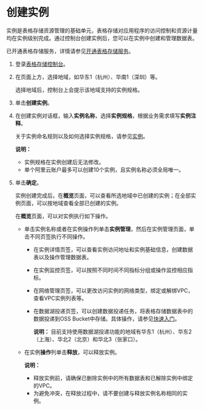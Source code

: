 # 创建实例

实例是表格存储资源管理的基础单元，表格存储对应用程序的访问控制和资源计量均在实例级别完成。通过控制台创建实例后，您可以在实例中创建和管理数据表。

已开通表格存储服务，详情请参见[开通表格存储服务](/cn.zh-CN/快速入门/开通表格存储服务.md)。

1.  登录[表格存储控制台](https://otsnext.console.aliyun.com/)。

2.  在页面上方，选择地域，如华东1（杭州）、华南1（深圳）等。

    选择地域后，控制台上会提示该地域支持的实例规格。

3.  单击**创建实例**。

4.  在创建实例对话框，输入**实例名称**，选择**实例规格**，根据业务需求填写**实例注释**。

    关于实例命名规则以及如何选择实例规格，请参见[实例](/cn.zh-CN/功能介绍/基础概念/实例.md)。

    **说明：**

    -   实例规格在实例创建后无法修改。
    -   单个阿里云账户最多可以创建10个实例，且实例名称必须全局唯一。
5.  单击**确定**。

    实例创建完成后，在**概览**页面，可以查看所选地域中已创建的实例；在全部实例页面，可以按地域查看全部已创建的实例。

    在**概览**页面，可以对实例执行如下操作。

    -   单击实例名称或者在实例操作列单击**实例管理**，然后在实例管理页面，单击不同页签执行不同操作。
        -   在实例详情页签，可以查看实例访问地址和实例基础信息，创建数据表以及操作管理数据表。
        -   在实例监控页签，可以按照不同时间不同指标分组或操作监控相应指标。
        -   在网络管理页签，可以更改访问实例的网络类型，绑定或解绑VPC，查看VPC实例列表等。
        -   在数据湖投递页签，可以创建数据投递任务，将表格存储数据表中的数据投递到OSS Bucket中存储。具体操作，请参见[快速入门](/cn.zh-CN/功能介绍/数据湖投递/快速入门.md)。

            **说明：** 目前支持使用数据湖投递功能的地域有华东1（杭州）、华东2（上海）、华北2（北京）和华北3（张家口）。

    -   在实例**操作**列单击**释放**，可以释放实例。

        **说明：**

        -   释放实例前，请确保已删除实例中的所有数据表和已解除实例中绑定的VPC。
        -   为避免冲突，在释放过程中，请不要创建与释放实例名称相同的实例。

